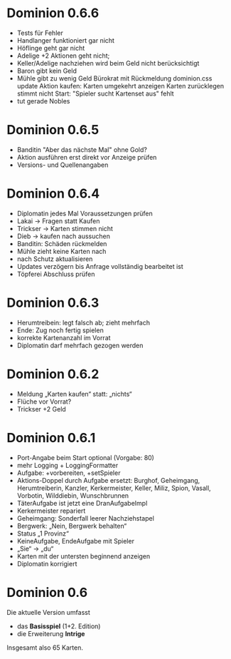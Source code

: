 # Dominion 0.6.6

* Tests für Fehler
* Handlanger funktioniert gar nicht
* Höflinge geht gar nicht
* Adelige +2 Aktionen geht nicht; 
* Keller/Adelige nachziehen wird beim Geld nicht berücksichtigt
* Baron gibt kein Geld
* Mühle gibt zu wenig Geld
Bürokrat mit Rückmeldung
dominion.css update
Aktion kaufen: Karten umgekehrt anzeigen
Karten zurücklegen stimmt nicht
Start: "Spieler sucht Kartenset aus" fehlt
* tut gerade Nobles


# Dominion 0.6.5

* Banditin "Aber das nächste Mal" ohne Gold?
* Aktion ausführen erst direkt vor Anzeige prüfen
* Versions- und Quellenangaben


# Dominion 0.6.4

* Diplomatin jedes Mal Voraussetzungen prüfen
* Lakai -> Fragen statt Kaufen
* Trickser -> Karten stimmen nicht
* Dieb -> kaufen nach aussuchen
* Banditin: Schäden rückmelden
* Mühle zieht keine Karten nach
* nach Schutz aktualisieren
* Updates verzögern bis Anfrage vollständig bearbeitet ist
* Töpferei Abschluss prüfen


# Dominion 0.6.3

* Herumtreibein: legt falsch ab; zieht mehrfach
* Ende: Zug noch fertig spielen
* korrekte Kartenanzahl im Vorrat
* Diplomatin darf mehrfach gezogen werden


# Dominion 0.6.2

* Meldung „Karten kaufen“ statt: „nichts“
* Flüche vor Vorrat?
* Trickser +2 Geld


# Dominion 0.6.1

* Port-Angabe beim Start optional (Vorgabe: 80)
* mehr Logging + LoggingFormatter
* Aufgabe: +vorbereiten, +setSpieler
* Aktions-Doppel durch Aufgabe ersetzt: Burghof, Geheimgang, Herumtreiberin, Kanzler, Kerkermeister, Keller, Miliz, Spion, Vasall, Vorbotin, Wilddiebin, Wunschbrunnen
* TäterAufgabe ist jetzt eine DranAufgabeImpl
* Kerkermeister repariert
* Geheimgang: Sonderfall leerer Nachziehstapel
* Bergwerk: „Nein, Bergwerk behalten“
* Status „1 Provinz“
* KeineAufgabe, EndeAufgabe mit Spieler
* „Sie“ -> „du“
* Karten mit der untersten beginnend anzeigen
* Diplomatin korrigiert


# Dominion 0.6

Die aktuelle Version umfasst
* das **Basisspiel** (1+2. Edition)
* die Erweiterung **Intrige**

Insgesamt also 65 Karten.